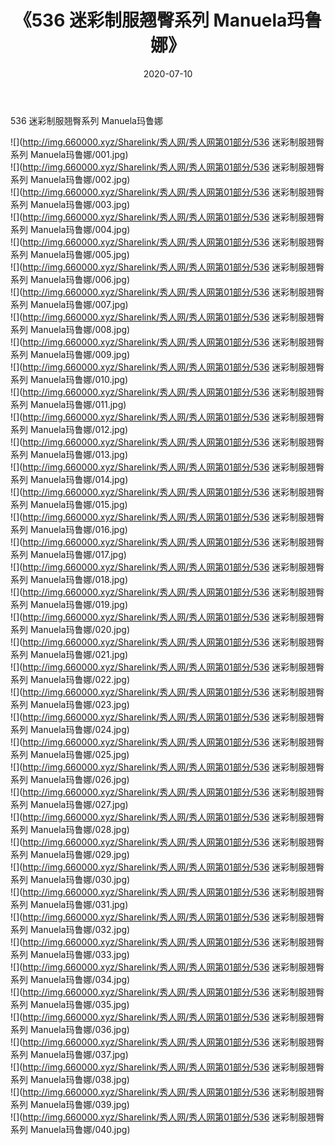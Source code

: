 ﻿---
layout: post
title:  《536 迷彩制服翘臀系列 Manuela玛鲁娜》
date:   2020-07-10
img: http://img.660000.xyz/Sharelink/秀人网/秀人网第01部分/536 迷彩制服翘臀系列 Manuela玛鲁娜/000.jpg
categories: [美女, 清纯, 唯美]
---

536 迷彩制服翘臀系列 Manuela玛鲁娜

  ![](http://img.660000.xyz/Sharelink/秀人网/秀人网第01部分/536 迷彩制服翘臀系列 Manuela玛鲁娜/001.jpg) <br> ![](http://img.660000.xyz/Sharelink/秀人网/秀人网第01部分/536 迷彩制服翘臀系列 Manuela玛鲁娜/002.jpg) <br> ![](http://img.660000.xyz/Sharelink/秀人网/秀人网第01部分/536 迷彩制服翘臀系列 Manuela玛鲁娜/003.jpg) <br> ![](http://img.660000.xyz/Sharelink/秀人网/秀人网第01部分/536 迷彩制服翘臀系列 Manuela玛鲁娜/004.jpg) <br> ![](http://img.660000.xyz/Sharelink/秀人网/秀人网第01部分/536 迷彩制服翘臀系列 Manuela玛鲁娜/005.jpg) <br> ![](http://img.660000.xyz/Sharelink/秀人网/秀人网第01部分/536 迷彩制服翘臀系列 Manuela玛鲁娜/006.jpg) <br> ![](http://img.660000.xyz/Sharelink/秀人网/秀人网第01部分/536 迷彩制服翘臀系列 Manuela玛鲁娜/007.jpg) <br> ![](http://img.660000.xyz/Sharelink/秀人网/秀人网第01部分/536 迷彩制服翘臀系列 Manuela玛鲁娜/008.jpg) <br> ![](http://img.660000.xyz/Sharelink/秀人网/秀人网第01部分/536 迷彩制服翘臀系列 Manuela玛鲁娜/009.jpg) <br> ![](http://img.660000.xyz/Sharelink/秀人网/秀人网第01部分/536 迷彩制服翘臀系列 Manuela玛鲁娜/010.jpg) <br> ![](http://img.660000.xyz/Sharelink/秀人网/秀人网第01部分/536 迷彩制服翘臀系列 Manuela玛鲁娜/011.jpg) <br> ![](http://img.660000.xyz/Sharelink/秀人网/秀人网第01部分/536 迷彩制服翘臀系列 Manuela玛鲁娜/012.jpg) <br> ![](http://img.660000.xyz/Sharelink/秀人网/秀人网第01部分/536 迷彩制服翘臀系列 Manuela玛鲁娜/013.jpg) <br> ![](http://img.660000.xyz/Sharelink/秀人网/秀人网第01部分/536 迷彩制服翘臀系列 Manuela玛鲁娜/014.jpg) <br> ![](http://img.660000.xyz/Sharelink/秀人网/秀人网第01部分/536 迷彩制服翘臀系列 Manuela玛鲁娜/015.jpg) <br> ![](http://img.660000.xyz/Sharelink/秀人网/秀人网第01部分/536 迷彩制服翘臀系列 Manuela玛鲁娜/016.jpg) <br> ![](http://img.660000.xyz/Sharelink/秀人网/秀人网第01部分/536 迷彩制服翘臀系列 Manuela玛鲁娜/017.jpg) <br> ![](http://img.660000.xyz/Sharelink/秀人网/秀人网第01部分/536 迷彩制服翘臀系列 Manuela玛鲁娜/018.jpg) <br> ![](http://img.660000.xyz/Sharelink/秀人网/秀人网第01部分/536 迷彩制服翘臀系列 Manuela玛鲁娜/019.jpg) <br> ![](http://img.660000.xyz/Sharelink/秀人网/秀人网第01部分/536 迷彩制服翘臀系列 Manuela玛鲁娜/020.jpg) <br> ![](http://img.660000.xyz/Sharelink/秀人网/秀人网第01部分/536 迷彩制服翘臀系列 Manuela玛鲁娜/021.jpg) <br> ![](http://img.660000.xyz/Sharelink/秀人网/秀人网第01部分/536 迷彩制服翘臀系列 Manuela玛鲁娜/022.jpg) <br> ![](http://img.660000.xyz/Sharelink/秀人网/秀人网第01部分/536 迷彩制服翘臀系列 Manuela玛鲁娜/023.jpg) <br> ![](http://img.660000.xyz/Sharelink/秀人网/秀人网第01部分/536 迷彩制服翘臀系列 Manuela玛鲁娜/024.jpg) <br> ![](http://img.660000.xyz/Sharelink/秀人网/秀人网第01部分/536 迷彩制服翘臀系列 Manuela玛鲁娜/025.jpg) <br> ![](http://img.660000.xyz/Sharelink/秀人网/秀人网第01部分/536 迷彩制服翘臀系列 Manuela玛鲁娜/026.jpg) <br> ![](http://img.660000.xyz/Sharelink/秀人网/秀人网第01部分/536 迷彩制服翘臀系列 Manuela玛鲁娜/027.jpg) <br> ![](http://img.660000.xyz/Sharelink/秀人网/秀人网第01部分/536 迷彩制服翘臀系列 Manuela玛鲁娜/028.jpg) <br> ![](http://img.660000.xyz/Sharelink/秀人网/秀人网第01部分/536 迷彩制服翘臀系列 Manuela玛鲁娜/029.jpg) <br> ![](http://img.660000.xyz/Sharelink/秀人网/秀人网第01部分/536 迷彩制服翘臀系列 Manuela玛鲁娜/030.jpg) <br> ![](http://img.660000.xyz/Sharelink/秀人网/秀人网第01部分/536 迷彩制服翘臀系列 Manuela玛鲁娜/031.jpg) <br> ![](http://img.660000.xyz/Sharelink/秀人网/秀人网第01部分/536 迷彩制服翘臀系列 Manuela玛鲁娜/032.jpg) <br> ![](http://img.660000.xyz/Sharelink/秀人网/秀人网第01部分/536 迷彩制服翘臀系列 Manuela玛鲁娜/033.jpg) <br> ![](http://img.660000.xyz/Sharelink/秀人网/秀人网第01部分/536 迷彩制服翘臀系列 Manuela玛鲁娜/034.jpg) <br> ![](http://img.660000.xyz/Sharelink/秀人网/秀人网第01部分/536 迷彩制服翘臀系列 Manuela玛鲁娜/035.jpg) <br> ![](http://img.660000.xyz/Sharelink/秀人网/秀人网第01部分/536 迷彩制服翘臀系列 Manuela玛鲁娜/036.jpg) <br> ![](http://img.660000.xyz/Sharelink/秀人网/秀人网第01部分/536 迷彩制服翘臀系列 Manuela玛鲁娜/037.jpg) <br> ![](http://img.660000.xyz/Sharelink/秀人网/秀人网第01部分/536 迷彩制服翘臀系列 Manuela玛鲁娜/038.jpg) <br> ![](http://img.660000.xyz/Sharelink/秀人网/秀人网第01部分/536 迷彩制服翘臀系列 Manuela玛鲁娜/039.jpg) <br> ![](http://img.660000.xyz/Sharelink/秀人网/秀人网第01部分/536 迷彩制服翘臀系列 Manuela玛鲁娜/040.jpg) <br>